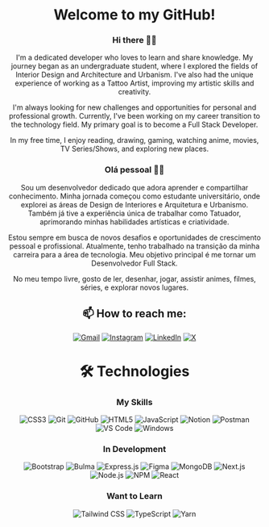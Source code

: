 <div align="center">

# Welcome to my GitHub!

### Hi there 👋🏻

I'm a dedicated developer who loves to learn and share knowledge. My journey began as an undergraduate student, where I explored the fields of Interior Design and Architecture and Urbanism. I've also had the unique experience of working as a Tattoo Artist, improving my artistic skills and creativity.

I'm always looking for new challenges and opportunities for personal and professional growth. Currently, I've been working on my career transition to the technology field. My primary goal is to become a Full Stack Developer.

In my free time, I enjoy reading, drawing, gaming, watching anime, movies, TV Series/Shows, and exploring new places.

### Olá pessoal 👋🏻

Sou um desenvolvedor dedicado que adora aprender e compartilhar conhecimento. Minha jornada começou como estudante universitário, onde explorei as áreas de Design de Interiores e Arquitetura e Urbanismo. Também já tive a experiência única de trabalhar como Tatuador, aprimorando minhas habilidades artísticas e criatividade.

Estou sempre em busca de novos desafios e oportunidades de crescimento pessoal e profissional. Atualmente, tenho trabalhado na transição da minha carreira para a área de tecnologia. Meu objetivo principal é me tornar um Desenvolvedor Full Stack.

No meu tempo livre, gosto de ler, desenhar, jogar, assistir animes, filmes, séries, e explorar novos lugares.

## 📫 How to reach me:

[![Gmail](https://img.shields.io/badge/Gmail-ea4335.svg?logo=gmail&logoColor=white&link=mailto:ramoonlorenzo@gmail.com)](mailto:ramoonlorenzo@gmail.com)
[![Instagram](https://img.shields.io/badge/Instagram-e4405f.svg?logo=instagram&logoColor=white)](https://instagram.com/ramoonlorenzo)
[![LinkedIn](https://img.shields.io/badge/LinkedIn-0078d4.svg?logo=linkedin&logoColor=white)](https://linkedin.com/in/ramoonlorenzo)
[![X](https://img.shields.io/badge/Follow_@ramoonlorenzo-171818.svg?logo=x)](https://twitter.com/ramoonlorenzo)

# 🛠️ Technologies

### My Skills

![CSS3](https://img.shields.io/badge/CSS3-0078d4.svg?style=for-the-badge&logo=css3)
![Git](https://img.shields.io/badge/Git-181717.svg?style=for-the-badge&logo=git)
![GitHub](https://img.shields.io/badge/GitHub-181717.svg?style=for-the-badge&logo=github)
![HTML5](https://img.shields.io/badge/HTML5-e96228.svg?style=for-the-badge&logo=html5&logoColor=white)
![JavaScript](https://img.shields.io/badge/JavaScript-181717.svg?style=for-the-badge&logo=javascript)
![Notion](https://img.shields.io/badge/Notion-181717.svg?style=for-the-badge&logo=notion)
![Postman](https://img.shields.io/badge/Postman-ff6c37.svg?style=for-the-badge&logo=postman&logoColor=white)
![VS Code](https://img.shields.io/badge/VS_Code-0078d4.svg?style=for-the-badge&logo=visualstudiocode)
![Windows](https://img.shields.io/badge/Windows-0078d4?style=for-the-badge&logo=windows)

### In Development

![Bootstrap](https://img.shields.io/badge/Bootstrap-8612fb.svg?style=for-the-badge&logo=bootstrap&logoColor=white)
![Bulma](https://img.shields.io/badge/Bulma-181717.svg?style=for-the-badge&logo=bulma)
![Express.js](https://img.shields.io/badge/Express.js-181717.svg?style=for-the-badge&logo=express)
![Figma](https://img.shields.io/badge/Figma-181717.svg?style=for-the-badge&logo=figma&logoColor=white)
![MongoDB](https://img.shields.io/badge/MongoDB-181717.svg?style=for-the-badge&logo=mongodb)
![Next.js](https://img.shields.io/badge/Next.js-181717.svg?style=for-the-badge&logo=nextdotjs)
![Node.js](https://img.shields.io/badge/Node.js-339933.svg?style=for-the-badge&logo=nodedotjs&logoColor=white)
![NPM](https://img.shields.io/badge/NPM-181717.svg?style=for-the-badge&logo=npm)
![React](https://img.shields.io/badge/React-181717.svg?style=for-the-badge&logo=react)

### Want to Learn

![Tailwind CSS](https://img.shields.io/badge/Tailwind_CSS-181717.svg?style=for-the-badge&logo=tailwindcss)
![TypeScript](https://img.shields.io/badge/TypeScript-0078d4.svg?style=for-the-badge&logo=typescript&logoColor=white)
![Yarn](https://img.shields.io/badge/Yarn-181717.svg?style=for-the-badge&logo=yarn)

</div>
